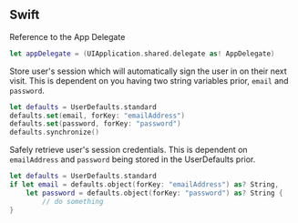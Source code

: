 ## Swift

Reference to the App Delegate

```Swift
let appDelegate = (UIApplication.shared.delegate as! AppDelegate)
```


Store user's session which will automatically sign the user in on their next visit. This is dependent on you having two string variables prior, `email` and `password`.

```swift
let defaults = UserDefaults.standard
defaults.set(email, forKey: "emailAddress")
defaults.set(password, forKey: "password")
defaults.synchronize()
```

Safely retrieve user's session credentials. This is dependent on `emailAddress` and `password` being stored in the UserDefaults prior.

```swift
let defaults = UserDefaults.standard
if let email = defaults.object(forKey: "emailAddress") as? String, 
    let password = defaults.object(forKey: "password") as? String { 
        // do something
}
```